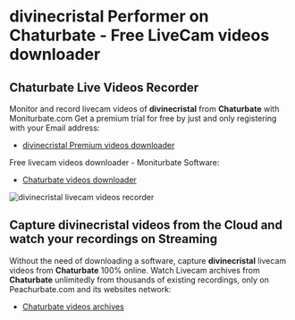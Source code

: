 # divinecristal Performer on Chaturbate - Free LiveCam videos downloader

## Chaturbate Live Videos Recorder

Monitor and record livecam videos of **divinecristal** from **Chaturbate** with Moniturbate.com
Get a premium trial for free by just and only registering with your Email address:
* [divinecristal Premium videos downloader](https://moniturbate.com/request-demo-licence-key.html)

Free livecam videos downloader - Moniturbate Software:
* [Chaturbate videos downloader](https://moniturbate.com/moniturbate-download-software.html)

![divinecristal livecam videos recorder](https://peachurnet.com/templates/moniturbate-software.png)


## Capture divinecristal videos from the Cloud and watch your recordings on Streaming

Without the need of downloading a software, capture **divinecristal** livecam videos from **Chaturbate** 100% online.
Watch Livecam archives from **Chaturbate** unlimitedly from thousands of existing recordings, only on Peachurbate.com and its websites network:
* [Chaturbate videos archives](https://peachurnet.com/)
